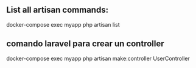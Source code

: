 ## List all artisan commands: 
docker-compose exec myapp php artisan list

## comando laravel para crear un controller
docker-compose exec myapp php artisan make:controller UserController 
